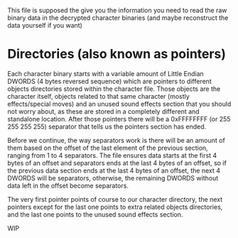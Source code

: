 This file is supposed the give you the information you need to read the raw binary data in the decrypted character binaries (and maybe reconstruct the data yourself if you want)

# Directories (also known as pointers)
Each character binary starts with a variable amount of Little Endian DWORDS (4 bytes reversed sequence) which are pointers to different objects directories stored within the character file.
Those objects are the character itself, objects related to that same character (mostly effects/special moves) and an unused sound effects section that you should not worry about, as these are stored in a completely different and standalone location.
After those pointers there will be a 0xFFFFFFFF (or 255 255 255 255) separator that tells us the pointers section has ended.

Before we continue, the way separators work is there will be an amount of them based on the offset of the last element of the previous section, ranging from 1 to 4 separators.
The file ensures data starts at the first 4 bytes of an offset and separators ends at the last 4 bytes of an offset, so if the previous data section ends at the last 4 bytes of an offset, the next 4 DWORDS will be separators, otherwise, the remaining DWORDS without data left in the offset become separators.

The very first pointer points of course to our character directory, the next pointers except for the last one points to extra related objects directories, and the last one points to the unused sound effects section.

WIP
